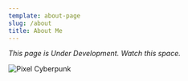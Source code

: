 ```yaml
---
template: about-page
slug: /about
title: About Me
---
```

*This page is Under Development. Watch this space.* 

![Pixel Cyberpunk](/assets/32c425287f5a87a523632ef5ee4a9062.jpg "Pixel Cyberpunk")